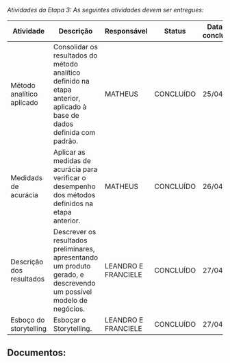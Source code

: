 _Atividades da Etapa 3: As seguintes atividades devem ser entregues:_

| Atividade | Descrição | Responsável | Status | Data da conclusão |
| --- | --- | --- | --- | --- |
| Método analítico aplicado | Consolidar os resultados do método analítico definido na etapa anterior, aplicado à base de dados definida com padrão. | MATHEUS | CONCLUÍDO | 25/04/24 |
| Medidads de acurácia | Aplicar as medidas de acurácia para verificar o desempenho dos métodos definidos na etapa anterior. | MATHEUS | CONCLUÍDO | 26/04/24 |
| Descrição dos resultados | Descrever os resultados preliminares, apresentando um produto gerado, e descrevendo um possível modelo de negócios. | LEANDRO E FRANCIELE | CONCLUÍDO | 27/04/24 |
| Esboço do storytelling | Esboçar o Storytelling. | LEANDRO E FRANCIELE | CONCLUÍDO | 27/04/24 |



## Documentos:
